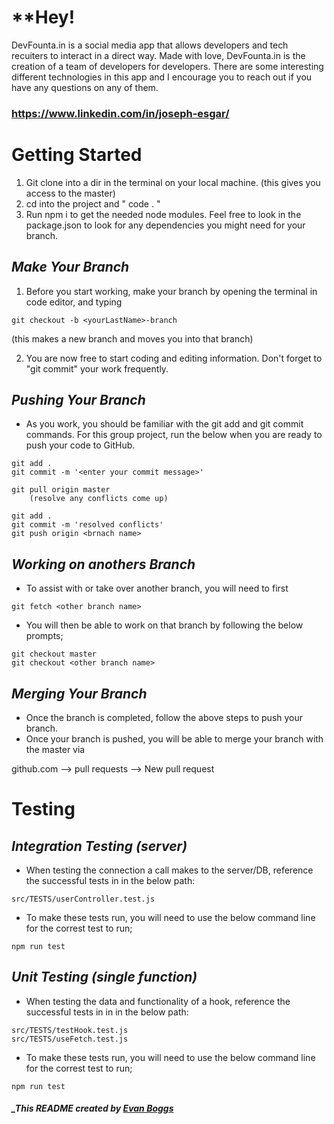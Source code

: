 # \*\*Hey!

DevFounta.in is a social media app that allows developers and
tech recuiters to interact in a direct way. Made with love, DevFounta.in is the creation of a team of developers
for developers. There are some interesting different technologies in this app and I encourage you to reach out if you have any questions on any of them.

### https://www.linkedin.com/in/joseph-esgar/

# **Getting Started**

1. Git clone into a dir in the terminal on your local machine. (this gives you access to the master)
2. cd into the project and " code . "
3. Run npm i to get the needed node modules. Feel free to look in the package.json to look for any dependencies you might need for your branch.

## _Make Your Branch_

1. Before you start working, make your branch by opening the terminal in code editor, and typing

```
git checkout -b <yourLastName>-branch
```

(this makes a new branch and moves you into that branch)

2. You are now free to start coding and editing information. Don't forget to "git commit" your work frequently.

## _Pushing Your Branch_

- As you work, you should be familiar with the git add and git commit commands. For this group project, run the below when you are ready to push your code to GitHub.

```
git add .
git commit -m '<enter your commit message>'

git pull origin master
    (resolve any conflicts come up)

git add .
git commit -m 'resolved conflicts'
git push origin <brnach name>
```

## _Working on anothers Branch_

- To assist with or take over another branch, you will need to first

```
git fetch <other branch name>
```

- You will then be able to work on that branch by following the below prompts;

```
git checkout master
git checkout <other branch name>
```

## _Merging Your Branch_

- Once the branch is completed, follow the above steps to push your branch.
- Once your branch is pushed, you will be able to merge your branch with the master via

github.com --> pull requests --> New pull request

# **Testing**

## _Integration Testing (server)_

- When testing the connection a call makes to the server/DB, reference the successful tests in in the below path:

```
src/TESTS/userController.test.js
```

- To make these tests run, you will need to use the below command line for the correst test to run;

```
npm run test
```

## _Unit Testing (single function)_

- When testing the data and functionality of a hook, reference the successful tests in in in the below path:

```
src/TESTS/testHook.test.js
src/TESTS/useFetch.test.js
```

- To make these tests run, you will need to use the below command line for the correst test to run;

```
npm run test
```

##### \_This README created by [Evan Boggs](https://github.com/evboggs302)
